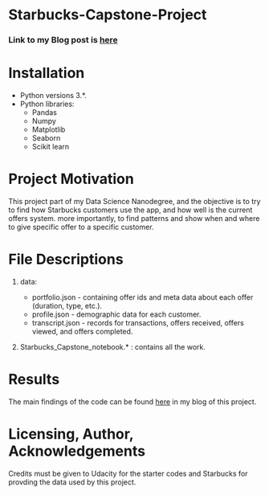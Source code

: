 # Starbucks-Capstone-Project

### Link to my Blog post is [here](https://medium.com/@itsmohit.kr95/starbucks-offer-analysis-ca4da0c6584f)

# Installation 
- Python versions 3.*.
- Python libraries:
  - Pandas
  - Numpy
  - Matplotlib
  - Seaborn
  - Scikit learn

# Project Motivation
This project part of my Data Science Nanodegree, and the objective is to try to find how Starbucks customers use the app, and how well is the current offers system. more importantly, to find patterns and show when and where to give specific offer to a specific customer. 

# File Descriptions
1. data:
      - portfolio.json - containing offer ids and meta data about each offer (duration, type, etc.).
      - profile.json - demographic data for each customer.
      - transcript.json - records for transactions, offers received, offers viewed, and offers completed.
   
2. Starbucks_Capstone_notebook.* : contains all the work.

# Results
The main findings of the code can be found [here](https://medium.com/@itsmohit.kr95/starbucks-offer-analysis-ca4da0c6584f) in my blog of this project.

# Licensing, Author, Acknowledgements
Credits must be given to Udacity for the starter codes and Starbucks for provding the data used by this project.
